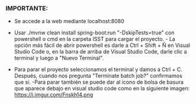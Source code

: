 ### IMPORTANTE:

- Se accede a la web mediante localhost:8080

- Usar  ./mvnw clean install spring-boot:run "-DskipTests=true" con powershell o cmd en la carpeta ISST para cargar el proyecto. - La opción más fácil de abrir powershell es darle a Ctrl + Shift + Ñ en Visual Studio Code o, en la barra de arriba de Visual Studio Code, darle clic a terminal y luego a "Nuevo Terminal".

- Para parar el proyecto seleccionamos el terminal y damos a Ctrl + C. Después, cuando nos pregunta "Terminate batch job?" confirmamos que si.
-Para parar también se puede dar al icono de bolsa de basura que aparece debajo en visual studio code como en la siguiente imagen:
 https://i.imgur.com/Fnskh14.png

